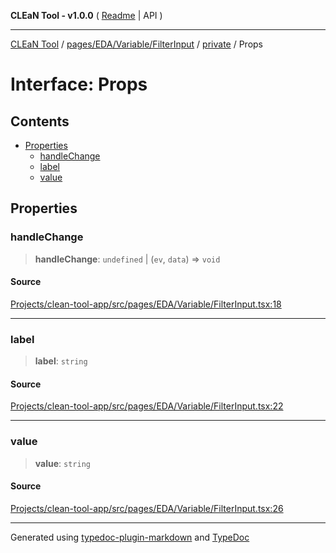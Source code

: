 **CLEaN Tool - v1.0.0** ( [Readme](../../../../../../README.md) \| API )

***

[CLEaN Tool](../../../../../../modules.md) / [pages/EDA/Variable/FilterInput](../../README.md) / [private](../README.md) / Props

# Interface: Props

## Contents

- [Properties](Props.md#properties)
  - [handleChange](Props.md#handlechange)
  - [label](Props.md#label)
  - [value](Props.md#value)

## Properties

### handleChange

> **handleChange**: `undefined` \| (`ev`, `data`) => `void`

#### Source

[Projects/clean-tool-app/src/pages/EDA/Variable/FilterInput.tsx:18](https://github.com/yuckyh/clean-tool-app/)

***

### label

> **label**: `string`

#### Source

[Projects/clean-tool-app/src/pages/EDA/Variable/FilterInput.tsx:22](https://github.com/yuckyh/clean-tool-app/)

***

### value

> **value**: `string`

#### Source

[Projects/clean-tool-app/src/pages/EDA/Variable/FilterInput.tsx:26](https://github.com/yuckyh/clean-tool-app/)

***

Generated using [typedoc-plugin-markdown](https://www.npmjs.com/package/typedoc-plugin-markdown) and [TypeDoc](https://typedoc.org/)
